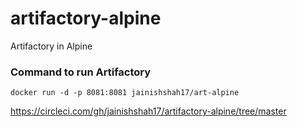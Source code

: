 # artifactory-alpine
Artifactory in Alpine

### Command to run Artifactory
```docker run -d -p 8081:8081 jainishshah17/art-alpine```

https://circleci.com/gh/jainishshah17/artifactory-alpine/tree/master
